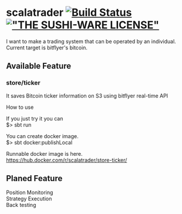 # scalatrader [![Build Status](https://travis-ci.org/rysh/scalatrader.svg?branch=master)](https://travis-ci.org/rysh/scalatrader)[!["THE SUSHI-WARE LICENSE"](https://img.shields.io/badge/license-SUSHI--WARE%F0%9F%8D%A3-blue.svg)](https://github.com/MakeNowJust/sushi-ware)
I want to make a trading system that can be operated by an individual.  
Current target is bitflyer's bitcoin.

## Available Feature 
### store/ticker
It saves Bitcoin ticker information on S3 using bitflyer real-time API  

How to use  

If you just try it you can  
$> sbt run

You can create docker image.  
$> sbt docker:publishLocal

Runnable docker image is here.  
https://hub.docker.com/r/scalatrader/store-ticker/

## Planed Feature  
Position Monitoring  
Strategy Execution  
Back testing  